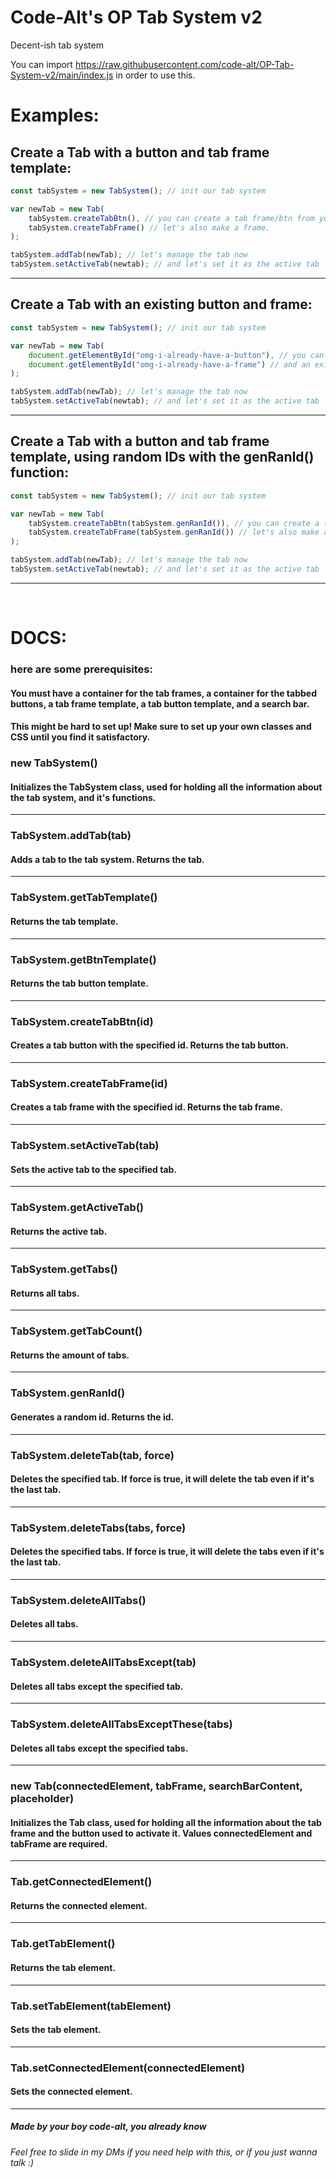 # Code-Alt's OP Tab System v2
Decent-ish tab system

You can import https://raw.githubusercontent.com/code-alt/OP-Tab-System-v2/main/index.js in order to use this.

# Examples:

## Create a Tab with a button and tab frame template:

```js
const tabSystem = new TabSystem(); // init our tab system

var newTab = new Tab(
    tabSystem.createTabBtn(), // you can create a tab frame/btn from your template or use an existing element. An ID is not required, but it is recommended.
    tabSystem.createTabFrame() // let's also make a frame.
);

tabSystem.addTab(newTab); // let's manage the tab now
tabSystem.setActiveTab(newtab); // and let's set it as the active tab
```
<hr />

## Create a Tab with an existing button and frame:

```js
const tabSystem = new TabSystem(); // init our tab system

var newTab = new Tab(
    document.getElementById("omg-i-already-have-a-button"), // you can use an existing button if available
    document.getElementById("omg-i-already-have-a-frame") // and an existing frame
);

tabSystem.addTab(newTab); // let's manage the tab now
tabSystem.setActiveTab(newtab); // and let's set it as the active tab
```
<hr />

## Create a Tab with a button and tab frame template, using random IDs with the genRanId() function:

```js
const tabSystem = new TabSystem(); // init our tab system

var newTab = new Tab(
    tabSystem.createTabBtn(tabSystem.genRanId()), // you can create a tab frame/btn from your template or use an existing element. This uses tabSystem.genRanId() to generate an ID.
    tabSystem.createTabFrame(tabSystem.genRanId()) // let's also make a frame.
);

tabSystem.addTab(newTab); // let's manage the tab now
tabSystem.setActiveTab(newtab); // and let's set it as the active tab
```
<hr />

<br />

# DOCS:

### here are some prerequisites:

#### You must have a container for the tab frames, a container for the tabbed buttons, a tab frame template, a tab button template, and a search bar.
#### This might be hard to set up! Make sure to set up your own classes and CSS until you find it satisfactory.

### new TabSystem()<br/>
#### Initializes the TabSystem class, used for holding all the information about the tab system, and it's functions.
---
### TabSystem.addTab(tab)<br/>
#### Adds a tab to the tab system. Returns the tab.
---
### TabSystem.getTabTemplate()<br/>
#### Returns the tab template.
---
### TabSystem.getBtnTemplate()<br/>
#### Returns the tab button template.
---
### TabSystem.createTabBtn(id)<br/>
#### Creates a tab button with the specified id. Returns the tab button.
---
### TabSystem.createTabFrame(id)<br/>
#### Creates a tab frame with the specified id. Returns the tab frame.
---
### TabSystem.setActiveTab(tab)<br/>
#### Sets the active tab to the specified tab.
---
### TabSystem.getActiveTab()<br/>
#### Returns the active tab.
---
### TabSystem.getTabs()<br/>
#### Returns all tabs.
---
### TabSystem.getTabCount()<br/>
#### Returns the amount of tabs.
---
### TabSystem.genRanId()<br/>
#### Generates a random id. Returns the id.
---
### TabSystem.deleteTab(tab, force)<br/>
#### Deletes the specified tab. If force is true, it will delete the tab even if it's the last tab.
---
### TabSystem.deleteTabs(tabs, force)<br/>
#### Deletes the specified tabs. If force is true, it will delete the tabs even if it's the last tab.
---
### TabSystem.deleteAllTabs()<br/>
#### Deletes all tabs.
---
### TabSystem.deleteAllTabsExcept(tab)<br/>
#### Deletes all tabs except the specified tab.
---
### TabSystem.deleteAllTabsExceptThese(tabs)<br/>
#### Deletes all tabs except the specified tabs.
---
### new Tab(connectedElement, tabFrame, searchBarContent, placeholder)<br/>
#### Initializes the Tab class, used for holding all the information about the tab frame and the button used to activate it. Values connectedElement and tabFrame are required.
---
### Tab.getConnectedElement()<br/>
#### Returns the connected element.
---
### Tab.getTabElement()<br/>
#### Returns the tab element.
---
### Tab.setTabElement(tabElement)<br/>
#### Sets the tab element.
---
### Tab.setConnectedElement(connectedElement)<br/>
#### Sets the connected element.
---

##### Made by your boy code-alt, you already know
###### Feel free to slide in my DMs if you need help with this, or if you just wanna talk :)
